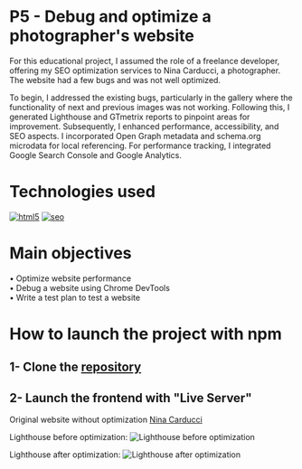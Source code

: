 # P5 - Debug and optimize a photographer's website

For this educational project, I assumed the role of a freelance developer, offering my SEO optimization services to Nina Carducci, a photographer. The website had a few bugs and was not well optimized.

To begin, I addressed the existing bugs, particularly in the gallery where the functionality of next and previous images was not working. Following this, I generated Lighthouse and GTmetrix reports to pinpoint areas for improvement. Subsequently, I enhanced performance, accessibility, and SEO aspects. I incorporated Open Graph metadata and schema.org microdata for local referencing. For performance tracking, I integrated Google Search Console and Google Analytics.

# Technologies used

[![html5](https://user-images.githubusercontent.com/125476287/281281182-09a27d7d-9a4e-4b5d-a653-f18941338304.png)][1]
[![seo](https://user-images.githubusercontent.com/125476287/281281178-f6da971d-2a4f-4f4f-b815-e84aa3410d92.png)][2]

[1]: https://www.w3schools.com/html/
[2]: https://en.wikipedia.org/wiki/Search_engine_optimization


# Main objectives
• Optimize website performance\
• Debug a website using Chrome DevTools\
• Write a test plan to test a website

# How to launch the project with npm

## 1- Clone the [repository](https://github.com/Guilly-AU/P5-Nina_Carducci-SEO_optimization.git)
## 2- Launch the frontend with "Live Server"

Original website without optimization [Nina Carducci](https://ninacarducci.github.io/)

Lighthouse before optimization:
![Lighthouse before optimization](https://user-images.githubusercontent.com/125476287/281285205-876d17ee-2628-4250-8532-10666b477d90.png "Lighthouse before optimization")

Lighthouse after optimization:
![Lighthouse after optimization](https://user-images.githubusercontent.com/125476287/281285196-1b025f62-988c-420a-9ecf-c64e00f273d6.png "Lighthouse after optimization")